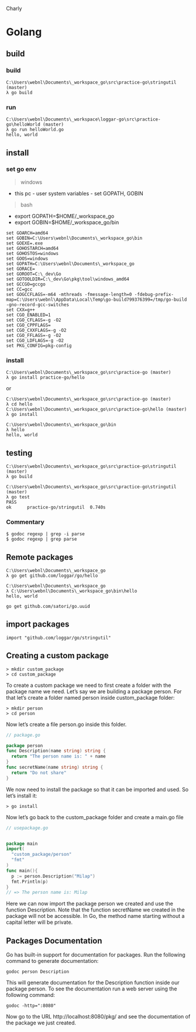 Charly

# Golang

## build

### build

```
C:\Users\webnl\Documents\_workspace_go\src\practice-go\stringutil (master)
λ go build
```

### run

```
C:\Users\webnl\Documents\_workspace\loggar-go\src\practice-go\helloWorld (master)
λ go run helloWorld.go
hello, world
```

## install

### set go env

> windows

- this pc - user system variables - set GOPATH, GOBIN

> bash

- export GOPATH=\$HOME/\_workspace_go
- export GOBIN=\$HOME/\_workspace_go/bin

```
set GOARCH=amd64
set GOBIN=C:\Users\webnl\Documents\_workspace_go\bin
set GOEXE=.exe
set GOHOSTARCH=amd64
set GOHOSTOS=windows
set GOOS=windows
set GOPATH=C:\Users\webnl\Documents\_workspace_go
set GORACE=
set GOROOT=C:\_dev\Go
set GOTOOLDIR=C:\_dev\Go\pkg\tool\windows_amd64
set GCCGO=gccgo
set CC=gcc
set GOGCCFLAGS=-m64 -mthreads -fmessage-length=0 -fdebug-prefix-map=C:\Users\webnl\AppData\Local\Temp\go-build799376399=/tmp/go-build -gno-record-gcc-switches
set CXX=g++
set CGO_ENABLED=1
set CGO_CFLAGS=-g -O2
set CGO_CPPFLAGS=
set CGO_CXXFLAGS=-g -O2
set CGO_FFLAGS=-g -O2
set CGO_LDFLAGS=-g -O2
set PKG_CONFIG=pkg-config
```

### install

```
C:\Users\webnl\Documents\_workspace_go\src\practice-go (master)
λ go install practice-go/hello
```

or

```
C:\Users\webnl\Documents\_workspace_go\src\practice-go (master)
λ cd hello
C:\Users\webnl\Documents\_workspace_go\src\practice-go\hello (master)
λ go install
```

```
C:\Users\webnl\Documents\_workspace_go\bin
λ hello
hello, world
```

## testing

```
C:\Users\webnl\Documents\_workspace_go\src\practice-go\stringutil (master)
λ go build

C:\Users\webnl\Documents\_workspace_go\src\practice-go\stringutil (master)
λ go test
PASS
ok      practice-go/stringutil  0.740s
```

### Commentary

```
$ godoc regexp | grep -i parse
$ godoc regexp | grep parse
```

## Remote packages

```
C:\Users\webnl\Documents\_workspace_go
λ go get github.com/loggar/go/hello

C:\Users\webnl\Documents\_workspace_go
λ C:\Users\webnl\Documents\_workspace_go\bin\hello
hello, world
```

```
go get github.com/satori/go.uuid
```

## import packages

```
import "github.com/loggar/go/stringutil"
```

## Creating a custom package

```
> mkdir custom_package
> cd custom_package
```

To create a custom package we need to first create a folder with the package name we need. Let’s say we are building a package person. For that let’s create a folder named person inside custom_package folder:

```
> mkdir person
> cd person
```

Now let’s create a file person.go inside this folder.

```go
// package.go

package person
func Description(name string) string {
  return "The person name is: " + name
}
func secretName(name string) string {
  return "Do not share"
}
```

We now need to install the package so that it can be imported and used. So let’s install it:

```
> go install
```

Now let’s go back to the custom_package folder and create a main.go file

```go
// usepackage.go


package main
import(
  "custom_package/person"
  "fmt"
)
func main(){
  p := person.Description("Milap")
  fmt.Println(p)
}
// => The person name is: Milap
```

Here we can now import the package person we created and use the function Description. Note that the function secretName we created in the package will not be accessible. In Go, the method name starting without a capital letter will be private.

## Packages Documentation

Go has built-in support for documentation for packages. Run the following command to generate documentation:

```
godoc person Description
```

This will generate documentation for the Description function inside our package person. To see the documentation run a web server using the following command:

```
godoc -http=":8080"
```

Now go to the URL http://localhost:8080/pkg/ and see the documentation of the package we just created.
